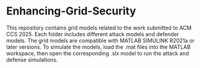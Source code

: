# Enhancing-Grid-Security

This repository contains grid models related to the work submitted to ACM CCS 2025. Each folder includes different attack models and defender models. The grid models are compatible with MATLAB SIMULINK R2021a or later versions. To simulate the models, load the .mat files into the MATLAB workspace, then open the corresponding .slx model to run the attack and defense simulations.
